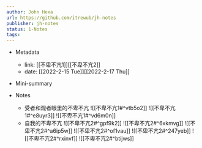 ```yaml
---
author: John Hexa
url: https://github.com/itrewub/jh-notes
publisher: jh-notes
status: 1-Notes
tags: 
---
```

- Metadata
	- link:  [[不卑不亢1]][[不卑不亢2]]
	- date: [[2022-2-15 Tue]][[2022-2-17 Thu]]
- Mini-summary

- Notes
	- 受者和观者眼里的不卑不亢
![[不卑不亢1#^vtb5o2]]
![[不卑不亢1#^e8uyr3]]
![[不卑不亢1#^vd6m0n]]
	- 自我的不卑不亢
![[不卑不亢2#^gpf9k2]]
![[不卑不亢2#^6xkmvg]]
![[不卑不亢2#^a6ip5w]]
![[不卑不亢2#^of1vau]]
![[不卑不亢2#^247yeb]]
![[不卑不亢2#^rxinvf]]
![[不卑不亢2#^btijws]]